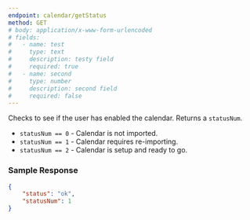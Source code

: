 ```yaml
---
endpoint: calendar/getStatus
method: GET
# body: application/x-www-form-urlencoded
# fields: 
#   - name: test
#     type: text
#     description: testy field
#     required: true
#   - name: second
#     type: number
#     description: second field
#     required: false
---
```


Checks to see if the user has enabled the calendar. Returns a `statusNum`.

- `statusNum == 0` - Calendar is not imported.
- `statusNum == 1` - Calendar requires re-importing.
- `statusNum == 2` - Calendar is setup and ready to go.

### Sample Response
```json
{
	"status": "ok",
	"statusNum": 1
}
```